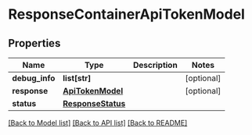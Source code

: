 # ResponseContainerApiTokenModel

## Properties
Name | Type | Description | Notes
------------ | ------------- | ------------- | -------------
**debug_info** | **list[str]** |  | [optional] 
**response** | [**ApiTokenModel**](ApiTokenModel.md) |  | [optional] 
**status** | [**ResponseStatus**](ResponseStatus.md) |  | 

[[Back to Model list]](../README.md#documentation-for-models) [[Back to API list]](../README.md#documentation-for-api-endpoints) [[Back to README]](../README.md)



